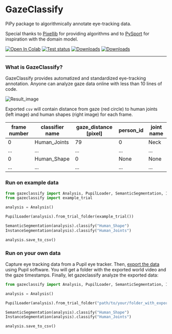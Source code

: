 # GazeClassify
PiPy package to algorithmically annotate eye-tracking data. 

Special thanks to [Pixellib](https://pixellib.readthedocs.io/en/latest/) for providing algorithms and to [PySport](https://github.com/PySport/kloppy) for inspiration with the domain model.

[![Open In Colab](https://colab.research.google.com/assets/colab-badge.svg)](https://colab.research.google.com/github/footballdaniel/gazeclassify/blob/main/colab.ipynb)
[![Test status](https://github.com/footballdaniel/gazeclassify/actions/workflows/test.yml/badge.svg)](https://github.com/footballdaniel/gazeclassify/actions/workflows/test.yml)
[![Downloads](https://pepy.tech/badge/gazeclassify)](https://pepy.tech/project/gazeclassify)
[![Downloads](https://pepy.tech/badge/gazeclassify/week)](https://pepy.tech/project/gazeclassify)

---
### What is GazeClassify?
 GazeClassify provides automatized and standardized eye-tracking annotation. Anyone can analyze gaze data online with less than 10 lines of code. 

![Result_image](gazeclassify/example_data/result_composite.jpg)

Exported `csv` will contain distance from gaze (red circle) to human joints (left image) and human shapes (right image) for each frame.

| frame number 	| classifier name 	| gaze_distance [pixel] 	| person_id 	| joint name 	|
|--------------	|-----------------	|-----------------------	|-----------	|------------	|
| 0            	| Human_Joints    	| 79                    	| 0         	| Neck       	|
| ...          	| ...             	| ...                   	| ...       	| ...        	|
| 0            	| Human_Shape     	| 0                     	| None      	| None       	|
| ...          	| ...             	| ...                   	| ...       	| ...        	|

### Run on example data

```python
from gazeclassify import Analysis, PupilLoader, SemanticSegmentation, InstanceSegmentation
from gazeclassify import example_trial

analysis = Analysis()

PupilLoader(analysis).from_trial_folder(example_trial())

SemanticSegmentation(analysis).classify("Human_Shape")
InstanceSegmentation(analysis).classify("Human_Joints")

analysis.save_to_csv()
```

### Run on your own data
Capture eye tracking data from a Pupil eye tracker. Then, [export the data](https://docs.pupil-labs.com/core/#_8-export-data) using Pupil software. You will get a folder with the exported world video and the gaze timestamps. Finally, let gazeclassify analyze the exported data:

```python
from gazeclassify import Analysis, PupilLoader, SemanticSegmentation, InstanceSegmentation

analysis = Analysis()

PupilLoader(analysis).from_trial_folder("path/to/your/folder_with_exported_data/")

SemanticSegmentation(analysis).classify("Human_Shape")
InstanceSegmentation(analysis).classify("Human_Joints")

analysis.save_to_csv()
```